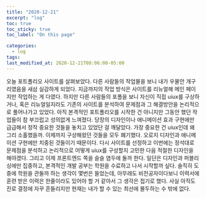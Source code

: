 ```yaml
---
title: "2020-12-21"
excerpt: "log"
toc: true
toc_sticky: true
toc_label: "On this page"

categories:
  - log
tags:
last_modified_at: 2020-12-21T08:06:00-05:00
---
```


오늘 포트폴리오 사이트를 살펴보았다. 다른 사람들의 작업물을 보니 내가 우물안 개구리였음을 새삼 실감하게 되었다. 지금까지의 작업 방식은 사이트를 리뉴얼해 메인 페이지만 작업하는 게 다였다. 하지만 다른 사람들의 포폴을 보니 자신이 직접 uiux를 구상하거나, 혹은 리뉴얼일지라도 기존의 사이트를 분석하여 문제점과 그 해결방안을 논리적으로 풀어나가고 있었다. 아직 본격적인 포트폴리오를 시작한 건 아니지만 그동안 했던 작업들이 참 부끄럽고 성의없게 느껴졌다. 당장의 디자인이나 애니메이션 효과 구현에만 급급해서 정작 중요한 것들을 놓치고 있었단 걸 깨달았다. 가장 중요한 건 uiux인데 왜 그리 소홀했을까. 이제까지 구상해왔던 것들을 모두 폐기했다. 오로지 디자인과 애니메이션 구현에만 치중된 것들이기 때문이다. 다시 사이트를 선정하고 이번에는 정석대로 문제점을 분석하고 논리적으로 어떻게 uiux를 구성할지 고민한 다음 적절한 디자인을 해야겠다. 그리고 이제 프론트엔드 쪽을 슬슬 염두에 둘까 한다. 일단은 디자인과 퍼블리싱에만 집중하고, 본격적인 개발 공부는 학원을 수료하고 나서 시작할까 싶다. 솔직히 도중에 학원을 관둘까 하는 생각이 몇번은 들었는데, 아무래도 비전공자이다보니 이력서에 훈련 받은 이력은 한줄이라도 있어야 할 거 같아서 그 생각은 접기로 했다. 사실 아직도 진로 결정에 자꾸 흔들리지만 현재는 내가 할 수 있는 최선에 몰두하는 수 밖에 없다.
